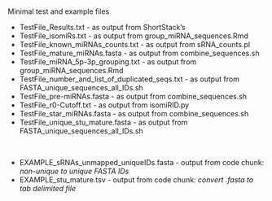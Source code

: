 # 

Minimal test and example files


- TestFile_Results.txt - as output from ShortStack’s 
- TestFile_isomiRs.txt - as output from group_miRNA_sequences.Rmd
- TestFile_known_miRNAs_counts.txt - as output from sRNA_counts.pl
- TestFile_mature_miRNAs.fasta - as output from combine_sequences.sh
- TestFile_miRNA_5p-3p_grouping.txt - as output from group_miRNA_sequences.Rmd
- TestFile_number_and_list_of_duplicated_seqs.txt - as output from FASTA_unique_sequences_all_IDs.sh
- TestFile_pre-miRNAs.fasta - as output from combine_sequences.sh
- TestFile_r0-Cutoff.txt - as output from isomiRID.py
- TestFile_star_miRNAs.fasta - as output from combine_sequences.sh
- TestFile_unique_stu_mature.fasta - as output from FASTA_unique_sequences_all_IDs.sh
<br />

- EXAMPLE_sRNAs_unmapped_uniqueIDs.fasta - output from code chunk: _non-unique to unique FASTA IDs_
- EXAMPLE_stu_mature.tsv - output from code chunk: _convert .fasta to tab delimited file_
